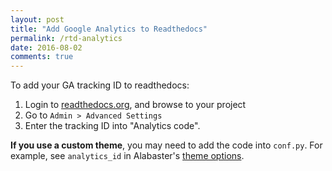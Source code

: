 ```yaml
---
layout: post
title: "Add Google Analytics to Readthedocs"
permalink: /rtd-analytics
date: 2016-08-02
comments: true
---
```

To add your GA tracking ID to readthedocs:

1. Login to [readthedocs.org](https://readthedocs.org/), and browse to your project
3. Go to `Admin > Advanced Settings`
4. Enter the tracking ID into "Analytics code".

**If you use a custom theme**, you may need to add the code into `conf.py`. For
example, see `analytics_id` in Alabaster's [theme
options](http://alabaster.readthedocs.io/en/latest/customization.html#theme-options).
